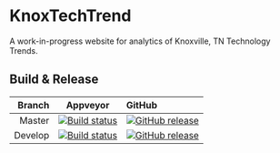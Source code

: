 # KnoxTechTrend

A work-in-progress website for analytics of Knoxville, TN Technology Trends.


## Build & Release

| Branch | Appveyor | GitHub |
|---:|:---:|:---|
| Master | [![Build status](https://ci.appveyor.com/api/projects/status/9nb74udocrkcaxhe/branch/master?svg=true)](https://ci.appveyor.com/project/DanielOliver/knoxtechtrend/branch/master) | [![GitHub release](https://img.shields.io/github/release/DanielOliver/knoxtechtrend.svg)](https://github.com/DanielOliver/flexer/knoxtechtrend/latest) |
| Develop | [![Build status](https://ci.appveyor.com/api/projects/status/9nb74udocrkcaxhe?svg=true)](https://ci.appveyor.com/project/DanielOliver/knoxtechtrend) | [![GitHub release](https://img.shields.io/github/release/DanielOliver/knoxtechtrend/all.svg)](https://github.com/DanielOliver/flexer/knoxtechtrend/latest/all) |
